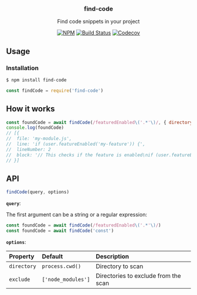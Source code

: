 <h3 align="center">find-code</h3>
<p align="center">Find code snippets in your project<p>
<p align="center"><a href="https://npmjs.com/package/find-code"><img src="https://badgen.net/npm/v/find-code" alt="NPM"></a> <a href="https://travis-ci.com/JasonEtco/find-code"><img src="https://badgen.now.sh/travis/JasonEtco/find-code" alt="Build Status"></a> <a href="https://codecov.io/gh/JasonEtco/find-code/"><img src="https://badgen.now.sh/codecov/c/github/JasonEtco/find-code" alt="Codecov"></a></p>

## Usage

### Installation

```sh
$ npm install find-code
```

```js
const findCode = require('find-code')
```

## How it works

```js
const foundCode = await findCode(/featuredEnabled\('.*'\)/, { directory: './lib' })
console.log(foundCode)
// [{
//  file: 'my-module.js',
//  line: 'if (user.featureEnabled('my-feature')) {',
//  lineNumber: 2
//  block: '// This checks if the feature is enabled\nif (user.featureEnabled('my-feature')) {\nconsole.log('Yay!')
// }]
```

## API

```js
findCode(query, options)
```

**`query`**:

The first argument can be a string or a regular expression:

```js
const foundCode = await findCode(/featuredEnabled\('.*'\)/)
const foundCode = await findCode('const')
```

**`options`**:

| Property | Default | Description |
| :--- | :--- | :--- |
| `directory` | `process.cwd()` | Directory to scan |
| `exclude` | `['node_modules']` | Directories to exclude from the scan
